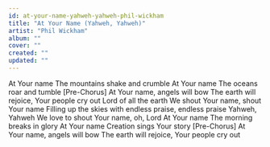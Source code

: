 ```yaml
---
id: at-your-name-yahweh-yahweh-phil-wickham
title: "At Your Name (Yahweh, Yahweh)"
artist: "Phil Wickham"
album: ""
cover: ""
created: ""
updated: ""
---
```


At Your name
The mountains shake and crumble
At Your name
The oceans roar and tumble
[Pre-Chorus]
At Your name, angels will bow
The earth will rejoice, Your people cry out
Lord of all the earth
We shout Your name, shout Your name
Filling up the skies with endless praise, endless praise
Yahweh, Yahweh
We love to shout Your name, oh, Lord
At Your name
The morning breaks in glory
At Your name
Creation sings Your story
[Pre-Chorus]
At Your name, angels will bow
The earth will rejoice, Your people cry out